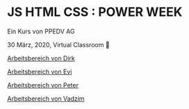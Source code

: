 # JS HTML CSS : POWER WEEK

Ein Kurs von PPEDV AG

30 März, 2020, Virtual Classroom :rocket:

[Arbeitsbereich von Dirk](dirk/ABLAUF.md)

[Arbeitsbereich von Evi](evi/ABLAUF.md)

[Arbeitsbereich von Peter](peter/ABLAUF.md)

[Arbeitsbereich von Vadzim](vadzim/ABLAUF.md)
